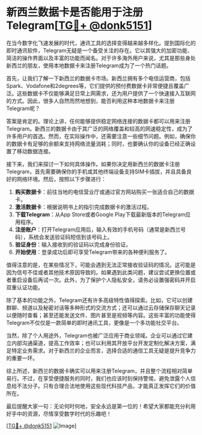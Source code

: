 # 新西兰数据卡是否能用于注册Telegram[[TG💪+ @donk5151](https://t.me/s/donk5151)]

在当今数字化飞速发展的时代，通讯工具的选择变得越来越多样化。提到国际化的即时通讯软件，Telegram无疑是一个备受关注的存在。它以其强大的加密功能、简洁的操作界面以及丰富的功能而闻名。对于许多海外用户来说，尤其是那些身处新西兰的朋友，使用本地数据卡来注册Telegram成为了一个热门话题。

首先，让我们了解一下新西兰的数据卡市场。新西兰拥有多个电信运营商，包括Spark、Vodafone和2degrees等，它们提供的预付费数据卡非常便捷且覆盖广泛。这些数据卡不仅能够满足日常上网需求，还为用户提供了一个快速接入互联网的方式。因此，很多人自然而然地想到，能否利用这种本地数据卡来注册Telegram呢？

答案是肯定的。理论上讲，任何能够提供稳定网络连接的数据卡都可以用来注册Telegram。新西兰的数据卡由于其广泛的网络覆盖和较高的网速稳定性，成为了许多用户的首选。然而，在实际操作中，还需要注意一些细节问题。例如，确保你的数据卡有足够的余额来支持网络流量消耗；同时，也要确认你的设备已经正确设置了移动数据连接。

接下来，我们来探讨一下如何具体操作。如果你决定用新西兰的数据卡注册Telegram，首先需要确保你的手机或其他终端设备支持SIM卡插拔，并且具备良好的网络环境。然后，按照以下步骤进行：

1. **购买数据卡**：前往当地的电信营业厅或通过官方网站购买一张适合自己的数据卡。
2. **激活数据卡**：根据说明书上的指引完成数据卡的激活过程。
3. **下载Telegram**：从App Store或者Google Play下载最新版本的Telegram应用程序。
4. **注册账户**：打开Telegram应用后，输入有效的手机号码（通常是新西兰号码），系统会发送验证码短信到该号码上。
5. **验证身份**：输入接收到的验证码以完成身份验证。
6. **开始使用**：登录成功后即可享受Telegram带来的各种便利服务了。

值得注意的是，在某些情况下，可能会遇到无法正常接收验证码的情况。这可能是因为信号不佳或者其他技术原因导致的。如果遇到此类问题，建议尝试更换位置或者重启设备后再试一次。此外，为了保护个人隐私安全，请务必设置强密码并开启双重认证功能。

除了基本的功能之外，Telegram还有许多高级特性值得探索。比如，它可以创建群聊、频道以及秘密对话等多种形式的交流方式；还可以通过云存储保存聊天记录以便随时查看；甚至还能发送文件、图片甚至是视频等内容。这些丰富的功能使得Telegram不仅仅是一款简单的即时通讯工具，更像是一个多功能社交平台。

当然，除了个人用途外，Telegram也被广泛应用于商业领域。企业可以通过它建立内部沟通渠道，提高工作效率；也可以利用其开放平台开发定制化解决方案，满足特定业务需求。对于新西兰的企业而言，选择合适的通信工具无疑是提升竞争力的重要一环。

综上所述，新西兰的数据卡确实可以用来注册Telegram，并且整个流程相对简单易行。不过，在享受便捷服务的同时，我们也应该时刻保持警惕，避免泄露个人信息给不法分子。只有合理合法地使用这些现代科技产品，才能真正发挥它们的价值所在。

最后提醒大家一句：无论何时何地，安全永远是第一位的！希望大家都能充分利用好手中的资源，尽情享受数字时代的乐趣吧！

[[TG💪+ @donk5151](https://t.me/s/donk5151) ![Image](https://i.postimg.cc/rwNCRYN7/Snipaste-2025-04-30-17-27-05.png)]
